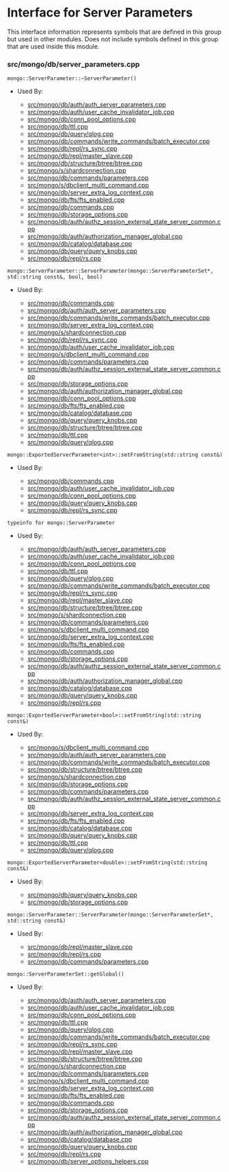 
# Interface for Server Parameters
This interface information represents symbols that are defined in this group but used in other modules.  Does not include symbols defined in this group that are used inside this module.

### src/mongo/db/server\_parameters.cpp

<div></div>

    mongo::ServerParameter::~ServerParameter()

- Used By:

    - [src/mongo/db/auth/auth\_server\_parameters.cpp](../../../../security/legacy\_code)
    - [src/mongo/db/auth/user\_cache\_invalidator\_job.cpp](../../../../security/authorization)
    - [src/mongo/db/conn\_pool\_options.cpp](../../../../network/cpp\_client\_driver)
    - [src/mongo/db/ttl.cpp](../../../../query\_and\_operation\_handling/indexing)
    - [src/mongo/db/query/qlog.cpp](../../../../process\_management/logging\_system)
    - [src/mongo/db/commands/write\_commands/batch\_executor.cpp](../../../../network/write\_commands)
    - [src/mongo/db/repl/rs\_sync.cpp](../../../../replication/data\_sync)
    - [src/mongo/db/repl/master\_slave.cpp](../../../../replication/master\_slave)
    - [src/mongo/db/structure/btree/btree.cpp](../../../../query\_and\_operation\_handling/indexing)
    - [src/mongo/s/shardconnection.cpp](../../../../sharding/shard\_abstraction)
    - [src/mongo/db/commands/parameters.cpp](../../../../query\_and\_operation\_handling/database\_commands)
    - [src/mongo/s/dbclient\_multi\_command.cpp](../../../../network/write\_commands)
    - [src/mongo/db/server\_extra\_log\_context.cpp](../../../../process\_management/logging\_system)
    - [src/mongo/db/fts/fts\_enabled.cpp](../../../../core\_query\_system/full\_text\_search\_module)
    - [src/mongo/db/commands.cpp](../../../../query\_and\_operation\_handling/database\_commands)
    - [src/mongo/db/storage\_options.cpp](../../../../storage/storage\_layer\_structure)
    - [src/mongo/db/auth/authz\_session\_external\_state\_server\_common.cpp](../../../../security/authorization)
    - [src/mongo/db/auth/authorization\_manager\_global.cpp](../../../../security/authorization)
    - [src/mongo/db/catalog/database.cpp](../../../../storage/storage\_layer\_structure)
    - [src/mongo/db/query/query\_knobs.cpp](../../../../core\_query\_system/query\_system\_parameters)
    - [src/mongo/db/repl/rs.cpp](../../../../replication/replica\_set\_state)

<div></div>

    mongo::ServerParameter::ServerParameter(mongo::ServerParameterSet*, std::string const&, bool, bool)

- Used By:

    - [src/mongo/db/commands.cpp](../../../../query\_and\_operation\_handling/database\_commands)
    - [src/mongo/db/auth/auth\_server\_parameters.cpp](../../../../security/legacy\_code)
    - [src/mongo/db/commands/write\_commands/batch\_executor.cpp](../../../../network/write\_commands)
    - [src/mongo/db/server\_extra\_log\_context.cpp](../../../../process\_management/logging\_system)
    - [src/mongo/s/shardconnection.cpp](../../../../sharding/shard\_abstraction)
    - [src/mongo/db/repl/rs\_sync.cpp](../../../../replication/data\_sync)
    - [src/mongo/db/auth/user\_cache\_invalidator\_job.cpp](../../../../security/authorization)
    - [src/mongo/s/dbclient\_multi\_command.cpp](../../../../network/write\_commands)
    - [src/mongo/db/commands/parameters.cpp](../../../../query\_and\_operation\_handling/database\_commands)
    - [src/mongo/db/auth/authz\_session\_external\_state\_server\_common.cpp](../../../../security/authorization)
    - [src/mongo/db/storage\_options.cpp](../../../../storage/storage\_layer\_structure)
    - [src/mongo/db/auth/authorization\_manager\_global.cpp](../../../../security/authorization)
    - [src/mongo/db/conn\_pool\_options.cpp](../../../../network/cpp\_client\_driver)
    - [src/mongo/db/fts/fts\_enabled.cpp](../../../../core\_query\_system/full\_text\_search\_module)
    - [src/mongo/db/catalog/database.cpp](../../../../storage/storage\_layer\_structure)
    - [src/mongo/db/query/query\_knobs.cpp](../../../../core\_query\_system/query\_system\_parameters)
    - [src/mongo/db/structure/btree/btree.cpp](../../../../query\_and\_operation\_handling/indexing)
    - [src/mongo/db/ttl.cpp](../../../../query\_and\_operation\_handling/indexing)
    - [src/mongo/db/query/qlog.cpp](../../../../process\_management/logging\_system)

<div></div>

    mongo::ExportedServerParameter<int>::setFromString(std::string const&)

- Used By:

    - [src/mongo/db/commands.cpp](../../../../query\_and\_operation\_handling/database\_commands)
    - [src/mongo/db/auth/user\_cache\_invalidator\_job.cpp](../../../../security/authorization)
    - [src/mongo/db/conn\_pool\_options.cpp](../../../../network/cpp\_client\_driver)
    - [src/mongo/db/query/query\_knobs.cpp](../../../../core\_query\_system/query\_system\_parameters)
    - [src/mongo/db/repl/rs\_sync.cpp](../../../../replication/data\_sync)

<div></div>

    typeinfo for mongo::ServerParameter

- Used By:

    - [src/mongo/db/auth/auth\_server\_parameters.cpp](../../../../security/legacy\_code)
    - [src/mongo/db/auth/user\_cache\_invalidator\_job.cpp](../../../../security/authorization)
    - [src/mongo/db/conn\_pool\_options.cpp](../../../../network/cpp\_client\_driver)
    - [src/mongo/db/ttl.cpp](../../../../query\_and\_operation\_handling/indexing)
    - [src/mongo/db/query/qlog.cpp](../../../../process\_management/logging\_system)
    - [src/mongo/db/commands/write\_commands/batch\_executor.cpp](../../../../network/write\_commands)
    - [src/mongo/db/repl/rs\_sync.cpp](../../../../replication/data\_sync)
    - [src/mongo/db/repl/master\_slave.cpp](../../../../replication/master\_slave)
    - [src/mongo/db/structure/btree/btree.cpp](../../../../query\_and\_operation\_handling/indexing)
    - [src/mongo/s/shardconnection.cpp](../../../../sharding/shard\_abstraction)
    - [src/mongo/db/commands/parameters.cpp](../../../../query\_and\_operation\_handling/database\_commands)
    - [src/mongo/s/dbclient\_multi\_command.cpp](../../../../network/write\_commands)
    - [src/mongo/db/server\_extra\_log\_context.cpp](../../../../process\_management/logging\_system)
    - [src/mongo/db/fts/fts\_enabled.cpp](../../../../core\_query\_system/full\_text\_search\_module)
    - [src/mongo/db/commands.cpp](../../../../query\_and\_operation\_handling/database\_commands)
    - [src/mongo/db/storage\_options.cpp](../../../../storage/storage\_layer\_structure)
    - [src/mongo/db/auth/authz\_session\_external\_state\_server\_common.cpp](../../../../security/authorization)
    - [src/mongo/db/auth/authorization\_manager\_global.cpp](../../../../security/authorization)
    - [src/mongo/db/catalog/database.cpp](../../../../storage/storage\_layer\_structure)
    - [src/mongo/db/query/query\_knobs.cpp](../../../../core\_query\_system/query\_system\_parameters)
    - [src/mongo/db/repl/rs.cpp](../../../../replication/replica\_set\_state)

<div></div>

    mongo::ExportedServerParameter<bool>::setFromString(std::string const&)

- Used By:

    - [src/mongo/s/dbclient\_multi\_command.cpp](../../../../network/write\_commands)
    - [src/mongo/db/auth/auth\_server\_parameters.cpp](../../../../security/legacy\_code)
    - [src/mongo/db/commands/write\_commands/batch\_executor.cpp](../../../../network/write\_commands)
    - [src/mongo/db/structure/btree/btree.cpp](../../../../query\_and\_operation\_handling/indexing)
    - [src/mongo/s/shardconnection.cpp](../../../../sharding/shard\_abstraction)
    - [src/mongo/db/storage\_options.cpp](../../../../storage/storage\_layer\_structure)
    - [src/mongo/db/commands/parameters.cpp](../../../../query\_and\_operation\_handling/database\_commands)
    - [src/mongo/db/auth/authz\_session\_external\_state\_server\_common.cpp](../../../../security/authorization)
    - [src/mongo/db/server\_extra\_log\_context.cpp](../../../../process\_management/logging\_system)
    - [src/mongo/db/fts/fts\_enabled.cpp](../../../../core\_query\_system/full\_text\_search\_module)
    - [src/mongo/db/catalog/database.cpp](../../../../storage/storage\_layer\_structure)
    - [src/mongo/db/query/query\_knobs.cpp](../../../../core\_query\_system/query\_system\_parameters)
    - [src/mongo/db/ttl.cpp](../../../../query\_and\_operation\_handling/indexing)
    - [src/mongo/db/query/qlog.cpp](../../../../process\_management/logging\_system)

<div></div>

    mongo::ExportedServerParameter<double>::setFromString(std::string const&)

- Used By:

    - [src/mongo/db/query/query\_knobs.cpp](../../../../core\_query\_system/query\_system\_parameters)
    - [src/mongo/db/storage\_options.cpp](../../../../storage/storage\_layer\_structure)

<div></div>

    mongo::ServerParameter::ServerParameter(mongo::ServerParameterSet*, std::string const&)

- Used By:

    - [src/mongo/db/repl/master\_slave.cpp](../../../../replication/master\_slave)
    - [src/mongo/db/repl/rs.cpp](../../../../replication/replica\_set\_state)
    - [src/mongo/db/commands/parameters.cpp](../../../../query\_and\_operation\_handling/database\_commands)

<div></div>

    mongo::ServerParameterSet::getGlobal()

- Used By:

    - [src/mongo/db/auth/auth\_server\_parameters.cpp](../../../../security/legacy\_code)
    - [src/mongo/db/auth/user\_cache\_invalidator\_job.cpp](../../../../security/authorization)
    - [src/mongo/db/conn\_pool\_options.cpp](../../../../network/cpp\_client\_driver)
    - [src/mongo/db/ttl.cpp](../../../../query\_and\_operation\_handling/indexing)
    - [src/mongo/db/query/qlog.cpp](../../../../process\_management/logging\_system)
    - [src/mongo/db/commands/write\_commands/batch\_executor.cpp](../../../../network/write\_commands)
    - [src/mongo/db/repl/rs\_sync.cpp](../../../../replication/data\_sync)
    - [src/mongo/db/repl/master\_slave.cpp](../../../../replication/master\_slave)
    - [src/mongo/db/structure/btree/btree.cpp](../../../../query\_and\_operation\_handling/indexing)
    - [src/mongo/s/shardconnection.cpp](../../../../sharding/shard\_abstraction)
    - [src/mongo/db/commands/parameters.cpp](../../../../query\_and\_operation\_handling/database\_commands)
    - [src/mongo/s/dbclient\_multi\_command.cpp](../../../../network/write\_commands)
    - [src/mongo/db/server\_extra\_log\_context.cpp](../../../../process\_management/logging\_system)
    - [src/mongo/db/fts/fts\_enabled.cpp](../../../../core\_query\_system/full\_text\_search\_module)
    - [src/mongo/db/commands.cpp](../../../../query\_and\_operation\_handling/database\_commands)
    - [src/mongo/db/storage\_options.cpp](../../../../storage/storage\_layer\_structure)
    - [src/mongo/db/auth/authz\_session\_external\_state\_server\_common.cpp](../../../../security/authorization)
    - [src/mongo/db/auth/authorization\_manager\_global.cpp](../../../../security/authorization)
    - [src/mongo/db/catalog/database.cpp](../../../../storage/storage\_layer\_structure)
    - [src/mongo/db/query/query\_knobs.cpp](../../../../core\_query\_system/query\_system\_parameters)
    - [src/mongo/db/repl/rs.cpp](../../../../replication/replica\_set\_state)
    - [src/mongo/db/server\_options\_helpers.cpp](../../../../process\_management/mongod\_and\_mongos\_command\_line\_options)
